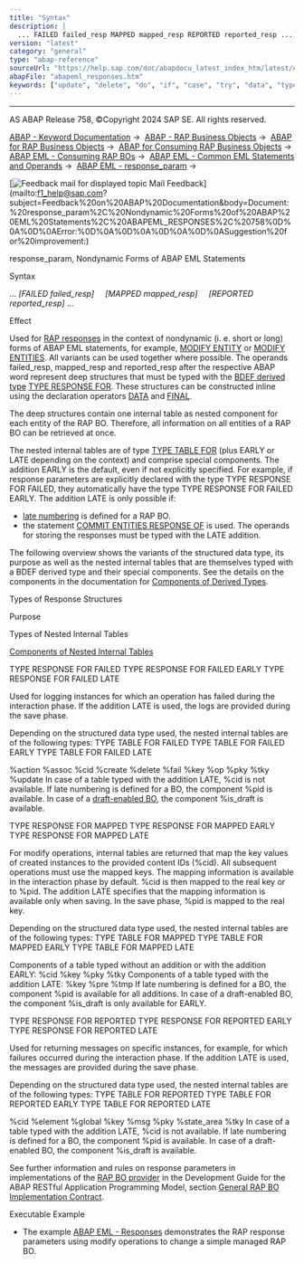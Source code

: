 ```yaml
---
title: "Syntax"
description: |
  ... FAILED failed_resp MAPPED mapped_resp REPORTED reported_resp ... Effect Used for RAP responses(https://help.sap.com/doc/abapdocu_latest_index_htm/latest/en-US/abenrap_response_glosry.htm 'Glossary Entry') in the context of nondynamic (i. e. short or long) forms of AB
version: "latest"
category: "general"
type: "abap-reference"
sourceUrl: "https://help.sap.com/doc/abapdocu_latest_index_htm/latest/en-US/abapeml_responses.htm"
abapFile: "abapeml_responses.htm"
keywords: ["update", "delete", "do", "if", "case", "try", "data", "types", "internal-table", "abapeml", "responses"]
---
```


* * *

AS ABAP Release 758, ©Copyright 2024 SAP SE. All rights reserved.

[ABAP - Keyword Documentation](https://help.sap.com/doc/abapdocu_latest_index_htm/latest/en-US/abenabap.htm) →  [ABAP - RAP Business Objects](https://help.sap.com/doc/abapdocu_latest_index_htm/latest/en-US/abenabap_rap.htm) →  [ABAP for RAP Business Objects](https://help.sap.com/doc/abapdocu_latest_index_htm/latest/en-US/abenabap_for_rap_bos.htm) →  [ABAP for Consuming RAP Business Objects](https://help.sap.com/doc/abapdocu_latest_index_htm/latest/en-US/abenabap_consume_rap_bos.htm) →  [ABAP EML - Consuming RAP BOs](https://help.sap.com/doc/abapdocu_latest_index_htm/latest/en-US/abeneml.htm) →  [ABAP EML - Common EML Statements and Operands](https://help.sap.com/doc/abapdocu_latest_index_htm/latest/en-US/abapcommon_eml_elements.htm) →  [ABAP EML - response\_param](https://help.sap.com/doc/abapdocu_latest_index_htm/latest/en-US/abapeml_response.htm) → 

 [![](Mail.gif?object=Mail.gif "Feedback mail for displayed topic") Mail Feedback](mailto:f1_help@sap.com?subject=Feedback%20on%20ABAP%20Documentation&body=Document:%20response_param%2C%20Nondynamic%20Forms%20of%20ABAP%20EML%20Statements%2C%20ABAPEML_RESPONSES%2C%20758%0D%0A%0D%0AError:%0D%0A%0D%0A%0D%0A%0D%0ASuggestion%20f
or%20improvement:)

response\_param, Nondynamic Forms of ABAP EML Statements

Syntax

... *\[*FAILED failed\_resp*\]*
    *\[*MAPPED mapped\_resp*\]*
    *\[*REPORTED reported\_resp*\]* ...

Effect

Used for [RAP responses](https://help.sap.com/doc/abapdocu_latest_index_htm/latest/en-US/abenrap_response_glosry.htm "Glossary Entry") in the context of nondynamic (i. e. short or long) forms of ABAP EML statements, for example, [MODIFY ENTITY](https://help.sap.com/doc/abapdocu_latest_index_htm/latest/en-US/abapmodify_entity_short.htm) or [MODIFY ENTITIES](https://help.sap.com/doc/abapdocu_latest_index_htm/latest/en-US/abapmodify_entities_long.htm). All variants can be used together where possible. The operands failed\_resp, mapped\_resp and reported\_resp after the respective ABAP word represent deep structures that must be typed with the [BDEF derived type](https://help.sap.com/doc/abapdocu_latest_index_htm/latest/en-US/abenrap_derived_type_glosry.htm "Glossary Entry") [TYPE RESPONSE FOR](https://help.sap.com/doc/abapdocu_latest_index_htm/latest/en-US/abaptype_response_for.htm). These structures can be constructed inline using the declaration operators [DATA](https://help.sap.com/doc/abapdocu_latest_index_htm/latest/en-US/abendata_inline.htm) and [FINAL](https://help.sap.com/doc/abapdocu_latest_index_htm/latest/en-US/abenfinal_inline.htm).

The deep structures contain one internal table as nested component for each entity of the RAP BO. Therefore, all information on all entities of a RAP BO can be retrieved at once.

The nested internal tables are of type [TYPE TABLE FOR](https://help.sap.com/doc/abapdocu_latest_index_htm/latest/en-US/abaptype_table_for.htm) (plus EARLY or LATE depending on the context) and comprise special components. The addition EARLY is the default, even if not explicitly specified. For example, if response parameters are explicitly declared with the type TYPE RESPONSE FOR FAILED, they automatically have the type TYPE RESPONSE FOR FAILED EARLY. The addition LATE is only possible if:

-   [late numbering](https://help.sap.com/doc/abapdocu_latest_index_htm/latest/en-US/abenbdl_late_numbering.htm) is defined for a RAP BO.
-   the statement [COMMIT ENTITIES RESPONSE OF](https://help.sap.com/doc/abapdocu_latest_index_htm/latest/en-US/abapemlcommit_entities_long.htm) is used. The operands for storing the responses must be typed with the LATE addition.

The following overview shows the variants of the structured data type, its purpose as well as the nested internal tables that are themselves typed with a BDEF derived type and their special components. See the details on the components in the documentation for [Components of Derived Types](https://help.sap.com/doc/abapdocu_latest_index_htm/latest/en-US/abapderived_types_comp.htm).

Types of Response Structures

Purpose

Types of Nested Internal Tables

[Components of Nested Internal Tables](https://help.sap.com/doc/abapdocu_latest_index_htm/latest/en-US/abapderived_types_comp.htm)

TYPE RESPONSE FOR FAILED
TYPE RESPONSE FOR FAILED EARLY
TYPE RESPONSE FOR FAILED LATE

Used for logging instances for which an operation has failed during the interaction phase. If the addition LATE is used, the logs are provided during the save phase.

Depending on the structured data type used, the nested internal tables are of the following types:
TYPE TABLE FOR FAILED
TYPE TABLE FOR FAILED EARLY
TYPE TABLE FOR FAILED LATE

%action
%assoc
%cid
%create
%delete
%fail
%key
%op
%pky
%tky
%update
In case of a table typed with the addition LATE, %cid is not available.
If late numbering is defined for a BO, the component %pid is available.
In case of a [draft-enabled BO](https://help.sap.com/doc/abapdocu_latest_index_htm/latest/en-US/abendraft_rap_bo_glosry.htm "Glossary Entry"), the component %is\_draft is available.

TYPE RESPONSE FOR MAPPED
TYPE RESPONSE FOR MAPPED EARLY
TYPE RESPONSE FOR MAPPED LATE

For modify operations, internal tables are returned that map the key values of created instances to the provided content IDs (%cid). All subsequent operations must use the mapped keys.
The mapping information is available in the interaction phase by default. %cid is then mapped to the real key or to %pid. The addition LATE specifies that the mapping information is available only when saving. In the save phase, %pid is mapped to the real key.

Depending on the structured data type used, the nested internal tables are of the following types:
TYPE TABLE FOR MAPPED
TYPE TABLE FOR MAPPED EARLY
TYPE TABLE FOR MAPPED LATE

Components of a table typed without an addition or with the addition EARLY:
%cid
%key
%pky
%tky
Components of a table typed with the addition LATE:
%key
%pre
%tmp
If late numbering is defined for a BO, the component %pid is available for all additions.
In case of a draft-enabled BO, the component %is\_draft is only available for EARLY.

TYPE RESPONSE FOR REPORTED
TYPE RESPONSE FOR REPORTED EARLY
TYPE RESPONSE FOR REPORTED LATE

Used for returning messages on specific instances, for example, for which failures occurred during the interaction phase. If the addition LATE is used, the messages are provided during the save phase.

Depending on the structured data type used, the nested internal tables are of the following types:
TYPE TABLE FOR REPORTED
TYPE TABLE FOR REPORTED EARLY
TYPE TABLE FOR REPORTED LATE

%cid
%element
%global
%key
%msg
%pky
%state\_area
%tky
In case of a table typed with the addition LATE, %cid is not available.
If late numbering is defined for a BO, the component %pid is available.
In case of a draft-enabled BO, the component %is\_draft is available.

See further information and rules on response parameters in implementations of the [RAP BO provider](https://help.sap.com/doc/abapdocu_latest_index_htm/latest/en-US/abenrap_bo_provider_glosry.htm "Glossary Entry") in the Development Guide for the ABAP RESTful Application Programming Model, section [General RAP BO Implementation Contract](https://help.sap.com/docs/ABAP_Cloud/f055b8bf582d4f34b91da667bc1fcce6/1040b81372d44ed38b07a409fa0e1769?version=sap_cross_product_abap).

Executable Example

-   The example [ABAP EML - Responses](https://help.sap.com/doc/abapdocu_latest_index_htm/latest/en-US/abeneml_responses_abexa.htm) demonstrates the RAP response parameters using modify operations to change a simple managed RAP BO.